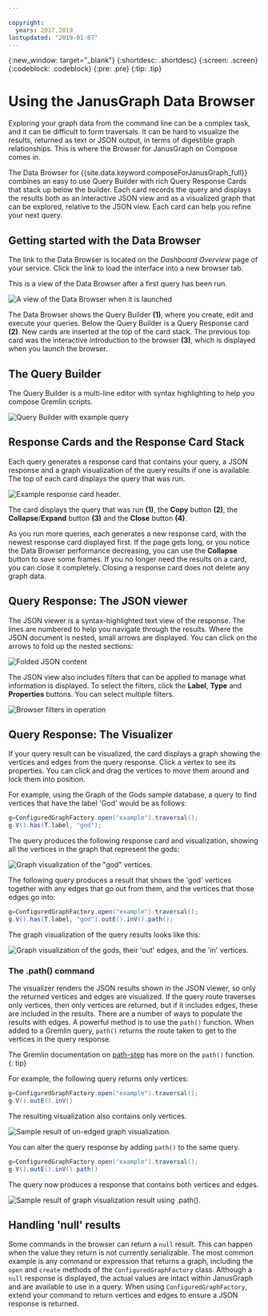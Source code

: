 ```yaml
---

copyright:
  years: 2017,2019
lastupdated: "2019-01-07"
---
```


{:new_window: target="_blank"}
{:shortdesc: .shortdesc}
{:screen: .screen}
{:codeblock: .codeblock}
{:pre: .pre}
{:tip: .tip}

# Using the JanusGraph Data Browser

Exploring your graph data from the command line can be a complex task, and it can be difficult to form traversals. It can be hard to visualize the results, returned as text or JSON output, in terms of digestible graph relationships. This is where the Browser for JanusGraph on Compose comes in.

The Data Browser for {{site.data.keyword.composeForJanusGraph_full}} combines an easy to use Query Builder with rich Query Response Cards that stack up below the builder. Each card records the query and displays the results both as an interactive JSON view and as a visualized graph that can be explored, relative to the JSON view. Each card can help you refine your next query.

## Getting started with the Data Browser

The link to the Data Browser is located on the _Dashboard Overview_ page of your service. Click the link to load the interface into a new browser tab.

This is a view of the Data Browser after a first query has been run.

![A view of the Data Browser when it is launched](./images/databrowser_taggedFullscreenbrowser.png "A view of the Data Browser when it is launched; showing the Query Builder, query output in JSON and visual forms, and a welcome message an tutorial.")

The Data Browser shows the Query Builder **(1)**, where you create, edit and execute your queries. Below the Query Builder is a Query Response card **(2)**. New cards are inserted at the top of the card stack. The previous top card was the interactive introduction to the browser **(3)**, which is displayed when you launch the browser.

## The Query Builder

The Query Builder is a multi-line editor with syntax highlighting to help you compose Gremlin scripts.

![Query Builder with example query](./images/databrowser_taggedquerybuilder.png "The Query Builder with an example query")

## Response Cards and the Response Card Stack

Each query generates a response card that contains your query, a JSON response and a graph visualization of the query results if one is available. The top of each card displays the query that was run.

![Example response card header.](./images/databrowser_querybar.png)

The card displays the query that was run **(1)**, the **Copy** button **(2)**, the **Collapse**/**Expand** button **(3)** and the **Close** button **(4)**.

As you run more queries, each generates a new response card, with the newest response card displayed first. If the page gets long, or you notice the Data Browser performance decreasing, you can use the **Collapse** button to save some frames. If you no longer need the results on a card, you can close it completely. Closing a response card does not delete any graph data.

## Query Response: The JSON viewer

The JSON viewer is a syntax-highlighted text view of the response. The lines are numbered to help you navigate through the results. Where the JSON document is nested, small arrows are displayed. You can click on the arrows to fold up the nested sections:

![Folded JSON content](./images/databrowser_queryresponse.png)

The JSON view also includes filters that can be applied to manage what information is displayed. To select the filters, click the **Label**, **Type** and **Properties** buttons. You can select multiple filters.

![Browser filters in operation](./images/databrowser_filteractions.png)

## Query Response: The Visualizer

If your query result can be visualized, the card displays a graph showing the vertices and edges from the query response. Click a vertex to see its properties. You can click and drag the vertices to move them around and lock them into position.

For example, using the Graph of the Gods sample database, a query to find vertices that have the label 'God' would be as follows:

```groovy
g=ConfiguredGraphFactory.open("example").traversal();
g.V().has(T.label, "god");
```

The query produces the following response card and visualization, showing all the vertices in the graph that represent the gods:

![Graph visualization of the "god" vertices.](./images/databrowser_visualization.png)

The following query produces a result that shows the 'god' vertices together with any edges that go out from them, and the vertices that those edges go into:

```groovy
g=ConfiguredGraphFactory.open("example").traversal();
g.V().has(T.label, "god").outE().inV().path();
```

The graph visualization of the query results looks like this:

![Graph visualization of the gods, their 'out' edges, and the 'in' vertices.](./images/databrowser_edgesvertices.png)

### The .path() command

The visualizer renders the JSON results shown in the JSON viewer, so only the returned vertices and edges are visualized. If the query route traverses only vertices, then only vertices are returned, but if it includes edges, these are included in the results. There are a number of ways to populate the results with edges. A powerful method is to use the `path()` function. When added to a Gremlin query, `path()` returns the route taken to get to the vertices in the query response.

The Gremlin documentation on [path-step](http://tinkerpop.apache.org/docs/current/reference/#path-step) has more on the `path()` function.
{: tip}

For example, the following query returns only vertices:

```groovy
g=ConfiguredGraphFactory.open("example").traversal();
g.V().outE().inV()
```

The resulting visualization also contains only vertices.

![Sample result of un-edged graph visualization.](./images/databrowser_visualization2.png)

You can alter the query response by adding `path()` to the same query.

```groovy
g=ConfiguredGraphFactory.open("example").traversal();
g.V().outE().inV().path()
```

The query now produces a response that contains both vertices and edges.

![Sample result of graph visualization result using `.path()`.](./images/databrowser_visualization3.png)

## Handling 'null' results

Some commands in the browser can return a `null` result. This can happen when the value they return is not currently serializable. The most common example is any command or expression that returns a graph, including the `open` and `create` methods of the `ConfiguredGraphFactory` class. Although a `null` response is displayed, the actual values are intact within JanusGraph and are available to use in a query. When using `ConfiguredGraphFactory`, extend your command to return vertices and edges to ensure a JSON response is returned.
